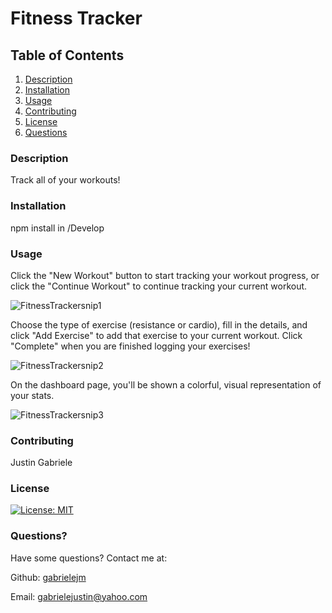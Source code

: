 # Fitness Tracker

## Table of Contents

1. [Description](#description)
2. [Installation](#installation)
3. [Usage](#usage)
4. [Contributing](#contributing)
5. [License](#license)
6. [Questions](#questions)


### Description<a name="description"></a>

Track all of your workouts!

### Installation<a name="installation"></a>

npm install in /Develop

### Usage<a name="usage"></a>

Click the "New Workout" button to start tracking your workout progress, or click the "Continue Workout" to continue tracking your current workout.

![FitnessTrackersnip1](https://user-images.githubusercontent.com/63600183/104126286-c7748980-5329-11eb-9940-dea11b8d37f6.PNG)


Choose the type of exercise (resistance or cardio), fill in the details, and click "Add Exercise" to add that exercise to your current workout. Click "Complete" when you are finished logging your exercises!

![FitnessTrackersnip2](https://user-images.githubusercontent.com/63600183/104126290-cb081080-5329-11eb-86f8-3d576e753bfd.PNG)

 On the dashboard page, you'll be shown a colorful, visual representation of your stats.
 
 ![FitnessTrackersnip3](https://user-images.githubusercontent.com/63600183/104126292-ccd1d400-5329-11eb-9f62-445235e0cd8f.PNG)


### Contributing<a name="contributing"></a>

Justin Gabriele


### License<a name="license"></a>

[![License: MIT](https://img.shields.io/badge/License-MIT-yellow.svg)](https://opensource.org/licenses/MIT)

### Questions?<a name="questions"></a>

Have some questions? Contact me at:

Github: [gabrielejm](https://github.com/gabrielejm)

Email: gabrielejustin@yahoo.com

